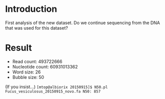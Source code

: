 # Introduction
First analysis of the new dataset. Do we continue sequencing from the DNA that was used for this dataset?

# Result
* Read count:          493722666
* Nucleotide count:  60931013362
* Word size:                  26
* Bubble size:                50


(If you insist...)
`[mtop@albiorix 20150915]$ N50.pl Fucus_vesiculosus_20150915_novo.fa
N50: 857`

